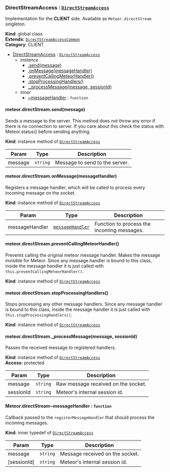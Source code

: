 <a name="DirectStreamAccess"></a>
### DirectStreamAccess : <code>[DirectStreamAccess](#DirectStreamAccess)</code>
Implementation for the **CLIENT** side. Available as `Meteor.directStream` singleton.

**Kind**: global class  
**Extends:** <code>[DirectStreamAccessCommon](#DirectStreamAccessCommon)</code>  
**Category**: CLIENT  

* [DirectStreamAccess](#DirectStreamAccess) : <code>[DirectStreamAccess](#DirectStreamAccess)</code>
  * _instance_
    * [.send(message)](#DirectStreamAccess+send)
    * [.onMessage(messageHandler)](#DirectStreamAccessCommon+onMessage)
    * [.preventCallingMeteorHandler()](#DirectStreamAccessCommon+preventCallingMeteorHandler)
    * [.stopProcessingHandlers()](#DirectStreamAccessCommon+stopProcessingHandlers)
    * [._processMessage(message, sessionId)](#DirectStreamAccessCommon+_processMessage)
  * _inner_
    * [~messageHandler](#DirectStreamAccess..messageHandler) : <code>function</code>

<a name="DirectStreamAccess+send"></a>
#### meteor.directStream.send(message)
Sends a message to the server.This method does not throw any error if there is no connection to server. If you care about this check the statuswith Meteor.status() before sending anything.

**Kind**: instance method of <code>[DirectStreamAccess](#DirectStreamAccess)</code>  

| Param | Type | Description |
| --- | --- | --- |
| message | <code>string</code> | Message to send to the server. |

<a name="DirectStreamAccessCommon+onMessage"></a>
#### meteor.directStream.onMessage(messageHandler)
Registers a message handler, which will be called to process every incoming message on the socket.

**Kind**: instance method of <code>[DirectStreamAccess](#DirectStreamAccess)</code>  

| Param | Type | Description |
| --- | --- | --- |
| messageHandler | <code>[messageHandler](#DirectStreamAccess..messageHandler)</code> | Function to process the incoming messages. |

<a name="DirectStreamAccessCommon+preventCallingMeteorHandler"></a>
#### meteor.directStream.preventCallingMeteorHandler()
Prevents calling the original meteor message handler. Makes the message invisible for Meteor.Since any message handler is bound to this class, inside the message handler it is just called with `this.preventCallingMeteorHandler()`.

**Kind**: instance method of <code>[DirectStreamAccess](#DirectStreamAccess)</code>  
<a name="DirectStreamAccessCommon+stopProcessingHandlers"></a>
#### meteor.directStream.stopProcessingHandlers()
Stops processing any other message handlers.Since any message handler is bound to this class, inside the message handler it is just called with `this.stopProcessingHandlers()`.

**Kind**: instance method of <code>[DirectStreamAccess](#DirectStreamAccess)</code>  
<a name="DirectStreamAccessCommon+_processMessage"></a>
#### meteor.directStream._processMessage(message, sessionId)
Passes the received message to registered handlers.

**Kind**: instance method of <code>[DirectStreamAccess](#DirectStreamAccess)</code>  
**Access:** protected  

| Param | Type | Description |
| --- | --- | --- |
| message | <code>string</code> | Raw message received on the socket. |
| sessionId | <code>string</code> | Meteor's internal session id. |

<a name="DirectStreamAccess..messageHandler"></a>
#### Meteor.directStream~messageHandler : <code>function</code>
Callback passed to the `registerMessageHandler` that should process the incoming messages.

**Kind**: inner typedef of <code>[DirectStreamAccess](#DirectStreamAccess)</code>  

| Param | Type | Description |
| --- | --- | --- |
| message | <code>string</code> | Message received on the socket. |
| [sessionId] | <code>string</code> | Meteor's internal session id. |

